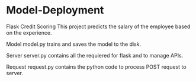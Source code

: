 # Model-Deployment

Flask Credit Scoring
This project predicts the salary of the employee based on the experience.

Model
model.py trains and saves the model to the disk.

Server
server.py contains all the requiered for flask and to manage APIs.

Request
request.py contains the python code to process POST request to server.
